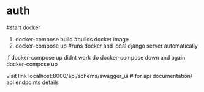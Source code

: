 # auth

#start docker
1. docker-compose build #builds docker image
2. docker-compose up #runs docker and local django server automatically

if docker-compose up didnt work do docker-compose down and again docker-compose up

visit link localhost:8000/api/schema/swagger_ui # for api documentation/ api endpoints details
